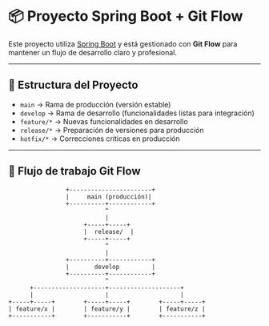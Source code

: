 # 📦 Proyecto Spring Boot + Git Flow

Este proyecto utiliza [Spring Boot](https://spring.io/projects/spring-boot) y está gestionado con **Git Flow** para mantener un flujo de desarrollo claro y profesional.

---

## 🚀 Estructura del Proyecto

- `main` → Rama de producción (versión estable)
- `develop` → Rama de desarrollo (funcionalidades listas para integración)
- `feature/*` → Nuevas funcionalidades en desarrollo
- `release/*` → Preparación de versiones para producción
- `hotfix/*` → Correcciones críticas en producción

---

## 🔁 Flujo de trabajo Git Flow

```plaintext
                +-----------------------+
                |     main (producción)|
                +----------+------------+
                           ^
                           |
                     +-----+-----+
                     |  release/  |
                     +-----+-----+
                           ^
                           |
                +----------+------------+
                |       develop         |
                +----------+------------+
                           ^
      +--------------------+--------------------+
      |                    |                    |
+-----+-----+        +-----+-----+        +-----+-----+
| feature/x |        | feature/y |        | feature/z |
+-----------+        +-----------+        +-----------+
